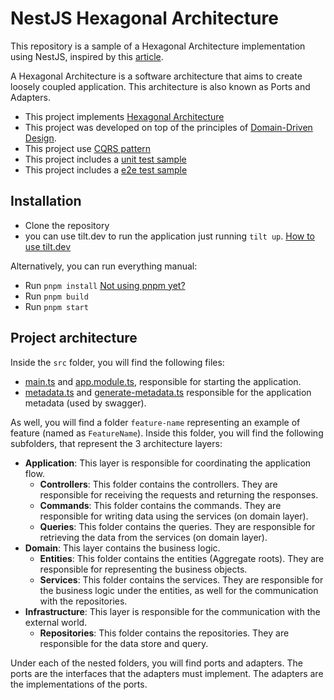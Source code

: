 # NestJS Hexagonal Architecture

This repository is a sample of a Hexagonal Architecture implementation using NestJS, inspired by this [article](https://www.linkedin.com/pulse/hexagonal-architecture-how-prevent-technical-debts-danilo-pereira-czbff/).

A Hexagonal Architecture is a software architecture that aims to create loosely coupled application. This architecture is also known as Ports and Adapters.

- This project implements [Hexagonal Architecture](https://en.wikipedia.org/wiki/Hexagonal_architecture_(software))
- This project was developed on top of the principles of [Domain-Driven Design](https://en.wikipedia.org/wiki/Domain-driven_design).
- This project use [CQRS pattern](https://en.wikipedia.org/wiki/Command_Query_Responsibility_Segregation)
- This project includes a [unit test sample](./src/feature-name/domain/services/adaptors/feature-name.service.spec.ts)
- This project includes a [e2e test sample](./test/feature-name.e2e-spec.ts)

## Installation

- Clone the repository
- you can use tilt.dev to run the application just running `tilt up`. [How to use tilt.dev](https://tilt.dev/)

Alternatively, you can run everything manual:

- Run `pnpm install` [Not using pnpm yet?](https://pnpm.io/)
- Run `pnpm build`
- Run `pnpm start`

## Project architecture

Inside the `src` folder, you will find the following files:

- [main.ts](./src/main.ts) and [app.module.ts](./src/app.module.ts), responsible for starting the application.
- [metadata.ts](./src/metadata.ts) and [generate-metadata.ts](./src/generate-metadata.ts) responsible for the application metadata (used by swagger).

As well, you will find a folder `feature-name` representing an example of feature (named as `FeatureName`). Inside this folder, you will find the following subfolders, that represent the 3 architecture layers:

- **Application**: This layer is responsible for coordinating the application flow.
  - **Controllers**: This folder contains the controllers. They are responsible for receiving the requests and returning the responses.
  - **Commands**: This folder contains the commands. They are responsible for writing data using the services (on domain layer).
  - **Queries**: This folder contains the queries. They are responsible for retrieving the data from the services (on domain layer).
- **Domain**: This layer contains the business logic.
  - **Entities**: This folder contains the entities (Aggregate roots). They are responsible for representing the business objects.
  - **Services**: This folder contains the services. They are responsible for the business logic under the entities, as well for the communication with the repositories.
- **Infrastructure**: This layer is responsible for the communication with the external world.
  - **Repositories**: This folder contains the repositories. They are responsible for the data store and query.

Under each of the nested folders, you will find ports and adapters. The ports are the interfaces that the adapters must implement. The adapters are the implementations of the ports.
